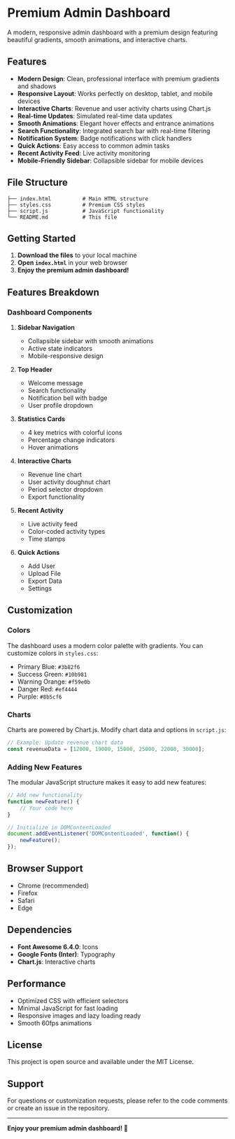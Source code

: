 # Premium Admin Dashboard

A modern, responsive admin dashboard with a premium design featuring beautiful gradients, smooth animations, and interactive charts.

## Features

- **Modern Design**: Clean, professional interface with premium gradients and shadows
- **Responsive Layout**: Works perfectly on desktop, tablet, and mobile devices
- **Interactive Charts**: Revenue and user activity charts using Chart.js
- **Real-time Updates**: Simulated real-time data updates
- **Smooth Animations**: Elegant hover effects and entrance animations
- **Search Functionality**: Integrated search bar with real-time filtering
- **Notification System**: Badge notifications with click handlers
- **Quick Actions**: Easy access to common admin tasks
- **Recent Activity Feed**: Live activity monitoring
- **Mobile-Friendly Sidebar**: Collapsible sidebar for mobile devices

## File Structure

```
├── index.html          # Main HTML structure
├── styles.css          # Premium CSS styles
├── script.js           # JavaScript functionality
└── README.md           # This file
```

## Getting Started

1. **Download the files** to your local machine
2. **Open `index.html`** in your web browser
3. **Enjoy the premium admin dashboard!**

## Features Breakdown

### Dashboard Components

1. **Sidebar Navigation**
   - Collapsible sidebar with smooth animations
   - Active state indicators
   - Mobile-responsive design

2. **Top Header**
   - Welcome message
   - Search functionality
   - Notification bell with badge
   - User profile dropdown

3. **Statistics Cards**
   - 4 key metrics with colorful icons
   - Percentage change indicators
   - Hover animations

4. **Interactive Charts**
   - Revenue line chart
   - User activity doughnut chart
   - Period selector dropdown
   - Export functionality

5. **Recent Activity**
   - Live activity feed
   - Color-coded activity types
   - Time stamps

6. **Quick Actions**
   - Add User
   - Upload File
   - Export Data
   - Settings

## Customization

### Colors
The dashboard uses a modern color palette with gradients. You can customize colors in `styles.css`:

- Primary Blue: `#3b82f6`
- Success Green: `#10b981`
- Warning Orange: `#f59e0b`
- Danger Red: `#ef4444`
- Purple: `#8b5cf6`

### Charts
Charts are powered by Chart.js. Modify chart data and options in `script.js`:

```javascript
// Example: Update revenue chart data
const revenueData = [12000, 19000, 15000, 25000, 22000, 30000];
```

### Adding New Features
The modular JavaScript structure makes it easy to add new features:

```javascript
// Add new functionality
function newFeature() {
    // Your code here
}

// Initialize in DOMContentLoaded
document.addEventListener('DOMContentLoaded', function() {
    newFeature();
});
```

## Browser Support

- Chrome (recommended)
- Firefox
- Safari
- Edge

## Dependencies

- **Font Awesome 6.4.0**: Icons
- **Google Fonts (Inter)**: Typography
- **Chart.js**: Interactive charts

## Performance

- Optimized CSS with efficient selectors
- Minimal JavaScript for fast loading
- Responsive images and lazy loading ready
- Smooth 60fps animations

## License

This project is open source and available under the MIT License.

## Support

For questions or customization requests, please refer to the code comments or create an issue in the repository.

---

**Enjoy your premium admin dashboard! 🚀** 